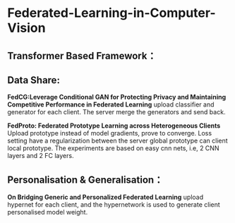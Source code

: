 # Federated-Learning-in-Computer-Vision

## Transformer Based Framework：

## Data Share:
**FedCG:Leverage Conditional GAN for Protecting Privacy and Maintaining Competitive Performance in Federated Learning** upload classifier and generator for each client. The server merge the generators and send back.

**FedProto: Federated Prototype Learning across Heterogeneous Clients**
Upload prototype instead of model gradients, prove to converge. Loss setting have a regularization between the server global prototype can client local prototype. The experiments are based on easy cnn nets, i.e, 2 CNN layers and 2 FC layers. 

## Personalisation & Generalisation：
**On Bridging Generic and Personalized Federated Learning**
upload hypernet for each client, and the hypernetwork is used to generate client personalised model weight. 

